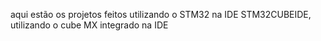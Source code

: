 aqui estão os projetos feitos utilizando o STM32 na IDE STM32CUBEIDE, utilizando o cube MX integrado na IDE
